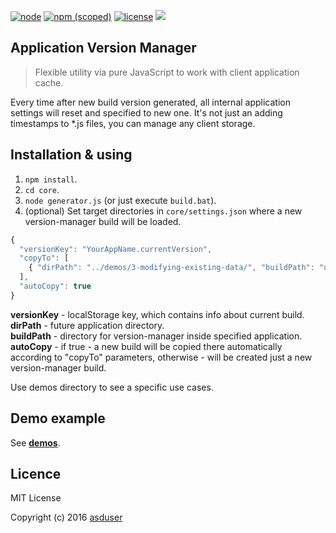[![node](https://img.shields.io/node/v/gh-badges.svg)]()
[![npm (scoped)](https://img.shields.io/npm/v/@cycle/core.svg)]()
[![license](https://img.shields.io/github/license/mashape/apistatus.svg)]()
[![](https://img.shields.io/badge/version-1.0-green.svg)]()

## Application Version Manager

> Flexible utility via pure JavaScript to work with client application cache. 

Every time after new build version generated, all internal application settings will reset and specified to new one.
It's not just an adding timestamps to *.js files, you can manage any client storage.

## Installation & using

1. `npm install`.
2. `cd core`.
3. `node generator.js` (or just execute `build.bat`).
4. (optional) Set target directories in `core/settings.json` where a new version-manager build will be loaded.

```javascript
{
  "versionKey": "YourAppName.currentVersion",
  "copyTo": [
    { "dirPath": "../demos/3-modifying-existing-data/", "buildPath": "utils/app-version-manager/" }
  ],
  "autoCopy": true
}
```

**versionKey** - localStorage key, which contains info about current build.<br/>
**dirPath** - future application directory.<br/>
**buildPath** - directory for version-manager inside specified application.<br/>
**autoCopy** - if true - a new build will be copied there automatically according to "copyTo" parameters, otherwise - will be created just a new version-manager build.<br/>

Use demos directory to see a specific use cases.

## Demo example

See [**demos**](https://github.com/asduser/app-version-manager/tree/master/demos/). 

## Licence

MIT License

Copyright (c) 2016 [asduser](https://github.com/asduser)
